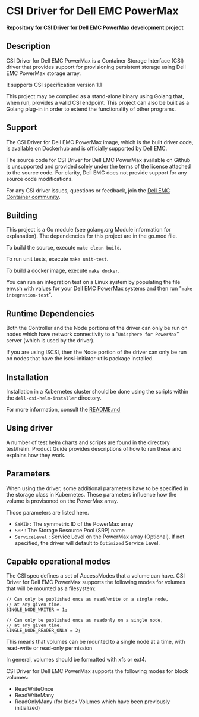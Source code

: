 # CSI Driver for Dell EMC PowerMax
**Repository for CSI Driver for Dell EMC PowerMax development project**

## Description
CSI Driver for Dell EMC PowerMax is a Container Storage Interface (CSI) driver that provides support for provisioning persistent storage using Dell EMC PowerMax storage array. 

It supports CSI specification version 1.1

This project may be compiled as a stand-alone binary using Golang that, when run, provides a valid CSI endpoint. This project can also be built as a Golang plug-in in order to extend the functionality of other programs.

## Support
The CSI Driver for Dell EMC PowerMax image, which is the built driver code, is available on Dockerhub and is officially supported by Dell EMC.  

The source code for CSI Driver for Dell EMC PowerMax available on Github is unsupported and provided solely under the terms of the license attached to the source code. For clarity, Dell EMC does not provide support for any source code modifications.  

For any CSI driver issues, questions or feedback, join the [Dell EMC Container community](https://www.dell.com/community/Containers/bd-p/Containers).

## Building
This project is a Go module (see golang.org Module information for explanation). 
The dependencies for this project are in the go.mod file.

To build the source, execute `make clean build`.

To run unit tests, execute `make unit-test`.

To build a docker image, execute `make docker`.

You can run an integration test on a Linux system by populating the file env.sh with values for your Dell EMC PowerMax systems and then run "`make integration-test`".

## Runtime Dependencies
Both the Controller and the Node portions of the driver can only be run on nodes which have network connectivity to a “`Unisphere for PowerMax`” server (which is used by the driver). 

If you are using ISCSI, then the Node portion of the driver can only be run on nodes that have the iscsi-initiator-utils package installed.

## Installation
Installation in a Kubernetes cluster should be done using the scripts within the `dell-csi-helm-installer` directory. 

For more information, consult the [README.md](dell-csi-helm-installer/README.md)

## Using driver
A number of test helm charts and scripts are found in the directory test/helm. Product Guide provides descriptions of how to run these and explains how they work.

## Parameters
When using the driver, some additional parameters have to be specified in the storage class in Kubernetes. 
These parameters influence how the volume is provisoned on the PowerMax array.

Those parameters are listed here.

*   `SYMID`        : The symmetrix ID of the PowerMax array
*   `SRP`          : The Storage Resource Pool (SRP) name
*   `ServiceLevel` : Service Level on the PowerMax array (Optional). If not specified, the driver will default to `Optimized` Service Level.

## Capable operational modes
The CSI spec defines a set of AccessModes that a volume can have. 
CSI Driver for Dell EMC PowerMax supports the following modes for volumes that will be mounted as a filesystem:
```
// Can only be published once as read/write on a single node,
// at any given time.
SINGLE_NODE_WRITER = 1;

// Can only be published once as readonly on a single node,
// at any given time.
SINGLE_NODE_READER_ONLY = 2;
```
This means that volumes can be mounted to a single node at a time, with read-write or read-only permission

In general, volumes should be formatted with xfs or ext4.

CSI Driver for Dell EMC PowerMax supports the following modes for block volumes:
* ReadWriteOnce
* ReadWriteMany
* ReadOnlyMany (for block Volumes which have been previously initialized)
